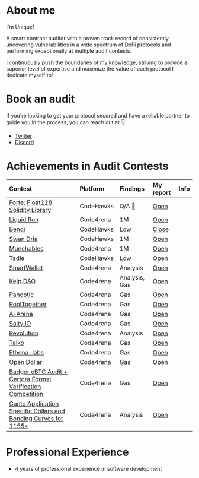 # About me
I'm Unique! 

A smart contract auditor with a proven track record of consistently uncovering vulnerabilities in a wide spectrum of DeFi protocols and performing exceptionally at multiple audit contests.

I continuously push the boundaries of my knowledge, striving to provide a superior level of expertise and maximize the value of each protocol I dedicate myself to!



# Book an audit

If you're looking to get your protocol secured and have a reliable partner to guide you in the process, you can reach out at 👇
- [Twitter](https://twitter.com/unique0x0)
- [Discord](https://discordapp.com/users/1164579178658668610)



# Achievements in Audit Contests

| Contest | Platform | Findings | My report | Info |
| :--- | :--- | :--- | :--- | --- |
| [Forte: Float128 Solidity Library](https://code4rena.com/audits/2025-04-forte-float128-solidity-library) | CodeHawks | Q/A 🥉| [Open](https://code4rena.com/audits/2025-04-forte-float128-solidity-library) |     |
| [Liquid Ron](https://code4rena.com/audits/2025-01-liquid-ron) | Code4rena | 1M | [Open](https://code4rena.com/audits/2025-01-liquid-ron/submissions/F-23) |     |
| [Benqi](https://codehawks.cyfrin.io/c/2025-01-benqi) | CodeHawks | Low | [Close](https://codehawks.cyfrin.io/c/2025-01-benqi/results?lt=contest&page=1&sc=reward&sj=reward&t=report) |     |
| [Swan Dria](https://codehawks.cyfrin.io/c/2024-10-swan-dria) | CodeHawks | 1M | [Open](https://codehawks.cyfrin.io/c/2024-10-swan-dria/s/572) |     |
| [Munchables](https://code4rena.com/audits/2024-05-munchables) | Code4rena | 1M  | [Open](https://code4rena.com/reports/2024-05-munchables "./contests/Code4rena/WildCat.md") |     |
| [Tadle](https://codehawks.cyfrin.io/c/2024-08-tadle) | CodeHawks | Low | [Open](https://codehawks.cyfrin.io/c/2024-08-tadle/s/1078) |     |
| [SmartWallet](https://code4rena.com/audits/2024-03-smart-wallet) | Code4rena | Analysis | [Open](https://code4rena.com/reports/2024-03-coinbase) |     |
| [Kelp DAO](https://code4rena.com/audits/2023-11-kelp-dao-rseth) | Code4rena | Analysis, Gas | [Open](https://code4rena.com/reports/2023-11-kelp) |     |
| [Panoptic](https://code4rena.com/audits/2023-11-panoptic) | Code4rena | Gas | [Open](https://code4rena.com/reports/2023-11-panoptic) |     |
| [PoolTogether](https://code4rena.com/audits/2024-03-pooltogether) | Code4rena | Gas | [Open](https://code4rena.com/reports/2024-03-pooltogether) |     |
| [Ai Arena](https://code4rena.com/audits/2024-02-ai-arena) | Code4rena | Gas | [Open](https://code4rena.com/reports/2024-02-ai-arena) |     |
| [Salty.IO](https://code4rena.com/audits/2024-01-saltyio) | Code4rena | Gas | [Open](https://code4rena.com/reports/2024-01-salty) |     |
| [Revolution](https://code4rena.com/audits/2023-12-revolution-protocol) | Code4rena | Analysis | [Open](https://code4rena.com/reports/2023-12-revolutionprotocol) |     |
| [Taiko](https://code4rena.com/audits/2024-03-taiko) | Code4rena | Gas | [Open](https://code4rena.com/reports/2024-03-taiko) |     |
| [Ethena-labs](https://code4rena.com/audits/2023-10-ethena-labs) | Code4rena | Gas | [Open](https://code4rena.com/reports/2023-10-ethena) |     |
| [Open Dollar](https://code4rena.com/audits/2023-10-open-dollar) | Code4rena | Gas | [Open](https://code4rena.com/reports/2023-10-opendollar) |     |
| [Badger eBTC Audit + Certora Formal Verification Competition](https://code4rena.com/audits/2023-10-badger-ebtc-audit-certora-formal-verification-competition) | Code4rena | Gas | [Open](https://code4rena.com/reports/2023-10-badger) |     |
| [Canto Application Specific Dollars and Bonding Curves for 1155s](https://code4rena.com/audits/2023-11-canto-application-specific-dollars-and-bonding-curves-for-1155s) | Code4rena | Analysis | [Open](https://code4rena.com/reports/2023-11-canto) |     |

# Professional Experience
- 4 years of professional experience in software development
